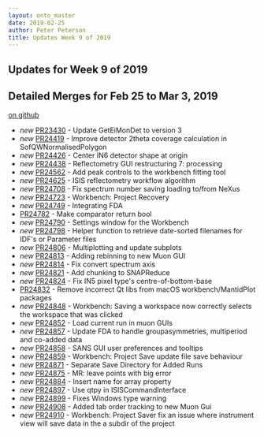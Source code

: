 ```yaml
---
layout: onto_master
date: 2019-02-25
author: Peter Peterson
title: Updates Week 9 of 2019
---
```

Updates for Week 9 of 2019
--------------------------

Detailed Merges for Feb 25 to Mar 3, 2019
-----------------------------------------
[on github](https://github.com/mantidproject/mantid/pulls?q=is%3Apr+merged%3A2019-02-26..2019-03-03)

* *new* [PR23430](https://github.com/mantidproject/mantid/pull/23430) - Update GetEiMonDet to version 3
* *new* [PR24419](https://github.com/mantidproject/mantid/pull/24419) - Improve detector 2theta coverage calculation in SofQWNormalisedPolygon
* *new* [PR24426](https://github.com/mantidproject/mantid/pull/24426) - Center IN6 detector shape at origin
* *new* [PR24438](https://github.com/mantidproject/mantid/pull/24438) - Reflectometry GUI restructuring 7: processing
* *new* [PR24562](https://github.com/mantidproject/mantid/pull/24562) - Add peak controls to the workbench fitting tool
* *new* [PR24625](https://github.com/mantidproject/mantid/pull/24625) - ISIS reflectometry workflow algorithm
* *new* [PR24708](https://github.com/mantidproject/mantid/pull/24708) - Fix spectrum number saving loading to/from NeXus
* *new* [PR24723](https://github.com/mantidproject/mantid/pull/24723) - Workbench: Project Recovery
* *new* [PR24749](https://github.com/mantidproject/mantid/pull/24749) - Integrating FDA
* [PR24782](https://github.com/mantidproject/mantid/pull/24782) - Make comparator return bool
* *new* [PR24790](https://github.com/mantidproject/mantid/pull/24790) - Settings window for the Workbench
* *new* [PR24798](https://github.com/mantidproject/mantid/pull/24798) - Helper function to retrieve date-sorted filenames for IDF's or Parameter files
* *new* [PR24806](https://github.com/mantidproject/mantid/pull/24806) - Multiplotting and update subplots
* *new* [PR24813](https://github.com/mantidproject/mantid/pull/24813) - Adding rebinning to new Muon GUI
* *new* [PR24814](https://github.com/mantidproject/mantid/pull/24814) - Fix convert spectrum axis
* *new* [PR24821](https://github.com/mantidproject/mantid/pull/24821) - Add chunking to SNAPReduce
* *new* [PR24824](https://github.com/mantidproject/mantid/pull/24824) - Fix IN5 pixel type's centre-of-bottom-base
* [PR24832](https://github.com/mantidproject/mantid/pull/24832) - Remove incorrect Qt libs from macOS workbench/MantidPlot packages
* *new* [PR24848](https://github.com/mantidproject/mantid/pull/24848) - Workbench: Saving a workspace now correctly selects the workspace that was clicked
* *new* [PR24852](https://github.com/mantidproject/mantid/pull/24852) - Load current run in muon GUIs
* *new* [PR24857](https://github.com/mantidproject/mantid/pull/24857) - Update FDA to handle groupasymmetries, multiperiod and co-added data
* *new* [PR24858](https://github.com/mantidproject/mantid/pull/24858) - SANS GUI user preferences and tooltips
* *new* [PR24859](https://github.com/mantidproject/mantid/pull/24859) - Workbench: Project Save update file save behaviour
* *new* [PR24871](https://github.com/mantidproject/mantid/pull/24871) - Separate Save Directory for Added Runs
* *new* [PR24875](https://github.com/mantidproject/mantid/pull/24875) - MR: leave points with big error
* *new* [PR24884](https://github.com/mantidproject/mantid/pull/24884) - Insert name for array property
* *new* [PR24897](https://github.com/mantidproject/mantid/pull/24897) - Use qtpy in ISISCommandInterface
* *new* [PR24899](https://github.com/mantidproject/mantid/pull/24899) - Fixes Windows type warning
* *new* [PR24908](https://github.com/mantidproject/mantid/pull/24908) - Added tab order tracking to new Muon Gui
* *new* [PR24910](https://github.com/mantidproject/mantid/pull/24910) - Workbench: Project Saver fix an issue where instrument view will save data in the a subdir of the project
